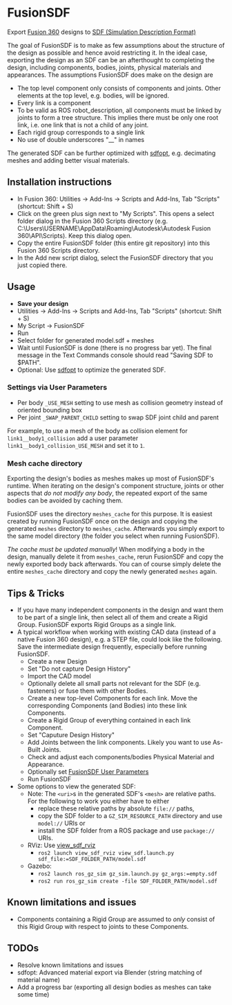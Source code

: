# FusionSDF

Export [Fusion 360](https://www.autodesk.com/products/fusion-360/) designs to [SDF (Simulation Description Format)](http://sdformat.org/)

The goal of FusionSDF is to make as few assumptions about the structure of the design as possible and hence avoid restricting it. In the ideal case, exporting the design as an SDF can be an afterthought to completing the design, including components, bodies, joints, physical materials and appearances. The assumptions FusionSDF does make on the design are
- The top level component only consists of components and joints. Other elements at the top level, e.g. bodies, will be ignored.
- Every link is a component
- To be valid as ROS robot_description, all components must be linked by joints to form a tree structure. This implies there must be only one root link, i.e. one link that is not a child of any joint.
- Each rigid group corresponds to a single link
- No use of double underscores "__" in names

The generated SDF can be further optimized with [sdfopt](sdfopt/README.md), e.g. decimating meshes and adding better visual materials.


## Installation instructions
- In Fusion 360: Utilities -> Add-Ins -> Scripts and Add-Ins, Tab "Scripts" (shortcut: Shift + S)
- Click on the green plus sign next to "My Scripts". This opens a select folder dialog in the Fusion 360 Scripts directory (e.g. C:\Users\USERNAME\AppData\Roaming\Autodesk\Autodesk Fusion 360\API\Scripts). Keep this dialog open.
- Copy the entire FusionSDF folder (this entire git repository) into this Fusion 360 Scripts directory.
- In the Add new script dialog, select the FusionSDF directory that you just copied there.


## Usage
- **Save your design**
- Utilities -> Add-Ins -> Scripts and Add-Ins, Tab "Scripts" (shortcut: Shift + S)
- My Script -> FusionSDF
- Run
- Select folder for generated model.sdf + meshes
- Wait until FusionSDF is done (there is no progress bar yet). The final message in the Text Commands console should read "Saving SDF to $PATH".
- Optional: Use [sdfopt](sdfopt/README.md) to optimize the generated SDF.

### Settings via User Parameters
- Per body `_USE_MESH` setting to use mesh as collision geometry instead of oriented bounding box
- Per joint `_SWAP_PARENT_CHILD` setting to swap SDF joint child and parent

For example, to use a mesh of the body as collision element for `link1__body1_collision` add a user parameter `link1__body1_collision_USE_MESH` and set it to `1`.

### Mesh cache directory
Exporting the design's bodies as meshes makes up most of FusionSDF's runtime. When iterating on the design's component structure, joints or other aspects that _do not modify any body_, the repeated export of the same bodies can be avoided by caching them.

FusionSDF uses the directory `meshes_cache` for this purpose. It is easiest created by running FusionSDF once on the design and copying the generated `meshes` directory to `meshes_cache`. Afterwards you simply export to the same model directory (the folder you select when running FusionSDF).

_The cache must be updated manually_! When modifying a body in the design, manually delete it from `meshes_cache`, rerun FusionSDF and copy the newly exported body back afterwards. You can of course simply delete the entire `meshes_cache` directory and copy the newly generated `meshes` again.


## Tips & Tricks
- If you have many independent components in the design and want them to be part of a single link, then select all of them and create a Rigid Group. FusionSDF exports Rigid Groups as a single link.
- A typical workflow when working with existing CAD data (instead of a native Fusion 360 design), e.g. a STEP file, could look like the following. Save the intermediate design frequently, especially before running FusionSDF.
  - Create a new Design
  - Set "Do not capture Design History"
  - Import the CAD model
  - Optionally delete all small parts not relevant for the SDF (e.g. fasteners) or fuse them with other Bodies.
  - Create a new top-level Components for each link. Move the corresponding Components (and Bodies) into these link Components.
  - Create a Rigid Group of everything contained in each link Component.
  - Set "Caputure Design History"
  - Add Joints between the link components. Likely you want to use As-Built Joints.
  - Check and adjust each components/bodies Physical Material and Appearance.
  - Optionally set [FusionSDF User Parameters](#settings-via-user-parameters)
  - Run FusionSDF
- Some options to view the generated SDF:
  - Note: The `<uri>`s in the generated SDF's `<mesh>` are relative paths. For the following to work you either have to either
    - replace these relative paths by absolute `file://` paths,
    - copy the SDF folder to a `GZ_SIM_RESOURCE_PATH` directory and use `model://` URIs or
    - install the SDF folder from a ROS package and use `package://` URIs.
  - RViz: Use [view_sdf_rviz](https://github.com/Yadunund/view_sdf_rviz)
    - `ros2 launch view_sdf_rviz view_sdf.launch.py sdf_file:=SDF_FOLDER_PATH/model.sdf`
  - Gazebo:
    - `ros2 launch ros_gz_sim gz_sim.launch.py gz_args:=empty.sdf`
    - `ros2 run ros_gz_sim create -file SDF_FOLDER_PATH/model.sdf`


## Known limitations and issues
- Components containing a Rigid Group are assumed to _only_ consist of this Rigid Group with respect to joints to these Components.


## TODOs
- Resolve known limitations and issues
- sdfopt: Advanced material export via Blender (string matching of material name)
- Add a progress bar (exporting all design bodies as meshes can take some time)